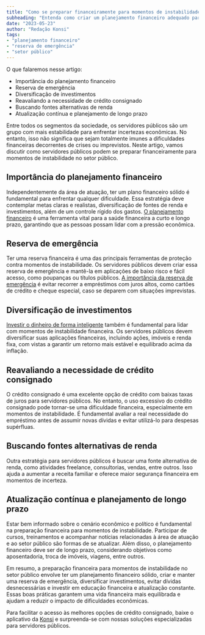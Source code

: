 ```yaml
---
title: "Como se preparar financeiramente para momentos de instabilidade no setor público"
subheading: "Entenda como criar um planejamento financeiro adequado para minimizar os riscos de futuras incertezas no setor público"
date: "2023-05-23"
author: "Redação Konsi"
tags:
- "planejamento financeiro"
- "reserva de emergência"
- "setor público"
---
```


O que falaremos nesse artigo:

- Importância do planejamento financeiro
- Reserva de emergência
- Diversificação de investimentos
- Reavaliando a necessidade de crédito consignado
- Buscando fontes alternativas de renda
- Atualização contínua e planejamento de longo prazo

Entre todos os segmentos da sociedade, os servidores públicos são um grupo com mais estabilidade para enfrentar incertezas econômicas. No entanto, isso não significa que sejam totalmente imunes a dificuldades financeiras decorrentes de crises ou imprevistos. Neste artigo, vamos discutir como servidores públicos podem se preparar financeiramente para momentos de instabilidade no setor público.

## Importância do planejamento financeiro

Independentemente da área de atuação, ter um plano financeiro sólido é fundamental para enfrentar qualquer dificuldade. Essa estratégia deve contemplar metas claras e realistas, diversificação de fontes de renda e investimentos, além de um controle rígido dos gastos. [O planejamento financeiro](https://konsi.com.br/postagens/planejamento-financeiro-para-aposentadoria-no-setor-pblico) é uma ferramenta vital para a saúde financeira a curto e longo prazo, garantindo que as pessoas possam lidar com a pressão econômica.

## Reserva de emergência

Ter uma reserva financeira é uma das principais ferramentas de proteção contra momentos de instabilidade. Os servidores públicos devem criar essa reserva de emergência e mantê-la em aplicações de baixo risco e fácil acesso, como poupanças ou títulos públicos. [A importância da reserva de emergência](https://konsi.com.br/postagens/a-importncia-da-reserva-de-emergncia-e-como-constru-la-com-inteligncia-financeira) é evitar recorrer a empréstimos com juros altos, como cartões de crédito e cheque especial, caso se deparem com situações imprevistas.

## Diversificação de investimentos

[Investir o dinheiro de forma inteligente](https://konsi.com.br/postagens/investindo-seu-dinheiro-como-servidor-pblico-opes-seguras-e-rentveis) também é fundamental para lidar com momentos de instabilidade financeira. Os servidores públicos devem diversificar suas aplicações financeiras, incluindo ações, imóveis e renda fixa, com vistas a garantir um retorno mais estável e equilibrado acima da inflação.

## Reavaliando a necessidade de crédito consignado

O crédito consignado é uma excelente opção de crédito com baixas taxas de juros para servidores públicos. No entanto, o uso excessivo do crédito consignado pode tornar-se uma dificuldade financeira, especialmente em momentos de instabilidade. É fundamental avaliar a real necessidade do empréstimo antes de assumir novas dívidas e evitar utilizá-lo para despesas supérfluas.

## Buscando fontes alternativas de renda

Outra estratégia para servidores públicos é buscar uma fonte alternativa de renda, como atividades freelance, consultorias, vendas, entre outros. Isso ajuda a aumentar a receita familiar e oferece maior segurança financeira em momentos de incerteza.

## Atualização contínua e planejamento de longo prazo

Estar bem informado sobre o cenário econômico e político é fundamental na preparação financeira para momentos de instabilidade. Participar de cursos, treinamentos e acompanhar notícias relacionadas à área de atuação e ao setor público são formas de se atualizar. Além disso, o planejamento financeiro deve ser de longo prazo, considerando objetivos como aposentadoria, troca de imóveis, viagens, entre outros.

Em resumo, a preparação financeira para momentos de instabilidade no setor público envolve ter um planejamento financeiro sólido, criar e manter uma reserva de emergência, diversificar investimentos, evitar dívidas desnecessárias e investir em educação financeira e atualização constante. Essas boas práticas garantem uma vida financeira mais equilibrada e ajudam a reduzir o impacto de dificuldades econômicas.

Para facilitar o acesso às melhores opções de crédito consignado, baixe o aplicativo da [Konsi](https://konsi.com.br/download) e surpreenda-se com nossas soluções especializadas para servidores públicos.